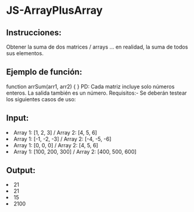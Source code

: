 <h1>JS-ArrayPlusArray</h1>
<h2>Instrucciones:</h2> 
<p>Obtener la suma de dos matrices / arrays ... en realidad, la suma de todos sus elementos.</p>

<h2>Ejemplo de función:</h2>
<p>function arrSum(arr1, arr2) { }
PD: Cada matriz incluye solo números enteros. La salida también es un número.
Requisitos:- Se deberán testear los siguientes casos de uso:</p>

<h2>Input:</h2>
<li> Array 1: [1, 2, 3] / Array 2: [4, 5, 6]</li>
<li> Array 1: [-1, -2, -3] / Array 2: [-4, -5, -6]</li>
<li> Array 1: [0, 0, 0] / Array 2: [4, 5, 6]</li>
<li> Array 1: [100, 200, 300] / Array 2: [400, 500, 600]</li>

<h2>Output:</h2>
<li> 21 </li>
<li> 21 </li>
<li> 15 </li>
<li> 2100 </li>
